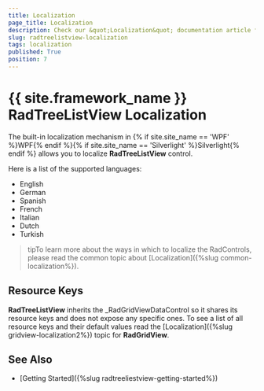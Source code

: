 ```yaml
---
title: Localization
page_title: Localization
description: Check our &quot;Localization&quot; documentation article for the RadTreeListView {{ site.framework_name }} control.
slug: radtreelistview-localization
tags: localization
published: True
position: 7
---
```


# {{ site.framework_name }} RadTreeListView Localization

The built-in localization mechanism in {% if site.site_name == 'WPF' %}WPF{% endif %}{% if site.site_name == 'Silverlight' %}Silverlight{% endif %} allows you to localize __RadTreeListView__ control.      

Here is a list of the supported languages:
      
* English            
* German          
* Spanish           
* French
* Italian              
* Dutch             
* Turkish

>tipTo learn more about the ways in which to localize the RadControls, please read the common topic about [Localization]({%slug common-localization%}).

## Resource Keys

__RadTreeListView__ inherits the _RadGridViewDataControl so it shares its resource keys and does not expose any specific ones. To see a list of all resource keys and their default values read the [Localization]({%slug gridview-localization2%}) topic for __RadGridView__.

## See Also

 * [Getting Started]({%slug radtreeliestview-getting-started%})

